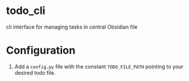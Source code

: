 # todo_cli
cli interface for managing tasks in central Obsidian file

# Configuration
1. Add a `config.py` file with the constant `TODO_FILE_PATH` pointing to your desired todo file.
